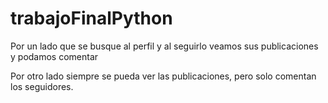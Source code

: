 # trabajoFinalPython

Por un lado que se busque al perfil y al seguirlo veamos sus publicaciones y podamos comentar


Por otro lado siempre se pueda ver las publicaciones, pero solo comentan los seguidores.